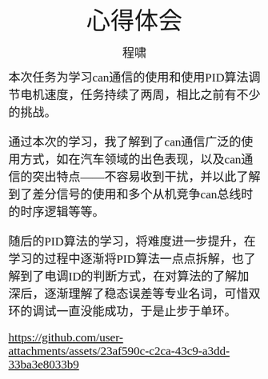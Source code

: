 <center><font face="楷体" size=300>心得体会 </font>

<font face="楷体" size=5>程啸</font></center>
<font face="楷体" size=5>本次任务为学习can通信的使用和使用PID算法调节电机速度，任务持续了两周，相比之前有不少的挑战。

通过本次的学习，我了解到了can通信广泛的使用方式，如在汽车领域的出色表现，以及can通信的突出特点——不容易收到干扰，并以此了解到了差分信号的使用和多个从机竞争can总线时的时序逻辑等等。

随后的PID算法的学习，将难度进一步提升，在学习的过程中逐渐将PID算法一点点拆解，也了解到了电调ID的判断方式，在对算法的了解加深后，逐渐理解了稳态误差等专业名词，可惜双环的调试一直没能成功，于是止步于单环。

https://github.com/user-attachments/assets/23af590c-c2ca-43c9-a3dd-33ba3e8033b9

